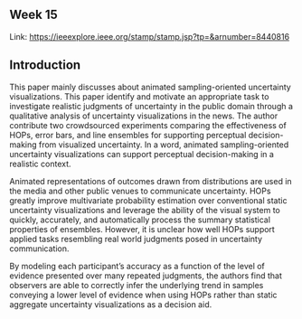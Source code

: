Week 15
---
Link: https://ieeexplore.ieee.org/stamp/stamp.jsp?tp=&arnumber=8440816

Introduction
---
This paper mainly discusses about animated sampling-oriented uncertainty visualizations. This paper identify and motivate an appropriate task to investigate realistic judgments of uncertainty in the public domain through a qualitative analysis of uncertainty visualizations in the news. 
The author contribute two crowdsourced experiments comparing the effectiveness of HOPs, error bars, and line ensembles for supporting perceptual decision-making from visualized uncertainty. In a word, animated sampling-oriented uncertainty visualizations can support perceptual decision-making in a realistic context. 

Animated representations of outcomes drawn from distributions are used in the media and other public venues to communicate uncertainty. 
HOPs greatly improve multivariate probability estimation over conventional static uncertainty visualizations and leverage the ability of the visual system to quickly, 
accurately, and automatically process the summary statistical properties of ensembles. 
However, it is unclear how well HOPs support applied tasks resembling real world judgments posed in uncertainty communication. 
 
By modeling each participant’s accuracy as a function of the level of evidence presented over many repeated judgments, 
the authors find that observers are able to correctly infer the underlying trend in samples conveying a lower level of evidence when using HOPs rather than static
aggregate uncertainty visualizations as a decision aid. 

